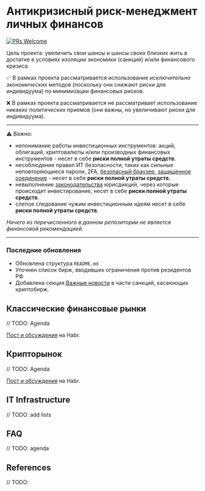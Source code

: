# Антикризисный риск-менеджмент личных финансов

[![PRs Welcome](https://img.shields.io/badge/PRs-welcome-brightgreen.svg?style=flat-square)](http://makeapullrequest.com)

Цель проекта: увеличить свои шансы и шансы своих близких жить в достатке в условиях изоляции экономики (санкций) и/или финансового кризиса.

:white_check_mark: В рамках проекта рассматривается использование *исключительно экономических* методов (поскольку они снижают риски для индивидуума) по минимизации финансовых рисков.

:x: В рамках проекта рассматривается не рассматривает использование никаких *политических* приемов (они важны, но увеличивают риски для индивидуума).

---

:warning: Важно:

- непонимание работы инвестиционных инструментов: акций, облигаций, криптовалюты и/или производных финансовых инструментов - несет в себе **риски полной утраты средств**.
- несоблюдение правил ИТ безопасности, таких как сильные неповторяющиеся пароли, 2FA, [безопасный браузер](lists.md#список-софта), [защищенное соединение](lists.md#vpn) - несет в себе **риски полной утраты средств**.
- невыполнение [законодательства](lists.md#законодательные-акты) юрисдикций, через которые происходит инвестирование, несет в себе **риски полной утраты средств**.
- слепое следование чужим инвестиционным идеям несет в себе **риски полной утраты средств**.

*Ничего из перечисленного в данном репозитории не является финансовой рекомендацией.*

---

### Последние обновления

- Обновлена структура `README.md`
- Уточнен список бирж, вводивших ограничения против резидентов РФ
- Добавлена секция [Важные новости](crypto.md#важные-новости) в части санкций, касаюющих криптобирж.


## Классические финансовые рынки

// TODO: Agenda

[Пост и обсуждения](https://habr.com/ru/post/654313/) на Habr.

## Крипторынок

// TODO: Agenda

[Пост и обсуждения](https://habr.com/ru/post/655735/) на Habr.

## IT Infrastructure

// TODO: add lists

## FAQ

// TODO: agenda

## References

// TODO:
